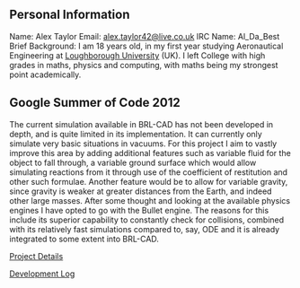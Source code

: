 ## Personal Information

Name: Alex Taylor
Email: alex.taylor42@live.co.uk
IRC Name: Al_Da_Best
Brief Background: I am 18 years old, in my first year studying
Aeronautical Engineering at [Loughborough
University](http://lboro.ac.uk/) (UK). I left College with high grades
in maths, physics and computing, with maths being my strongest point
academically.

## Google Summer of Code 2012

The current simulation available in BRL-CAD has not been developed in
depth, and is quite limited in its implementation. It can currently only
simulate very basic situations in vacuums. For this project I aim to
vastly improve this area by adding additional features such as variable
fluid for the object to fall through, a variable ground surface which
would allow simulating reactions from it through use of the coefficient
of restitution and other such formulae. Another feature would be to
allow for variable gravity, since gravity is weaker at greater distances
from the Earth, and indeed other large masses. After some thought and
looking at the available physics engines I have opted to go with the
Bullet engine. The reasons for this include its superior capability to
constantly check for collisions, combined with its relatively fast
simulations compared to, say, ODE and it is already integrated to some
extent into BRL-CAD.

[Project Details](Al_Da_Best/gsoc2012project.md)

[Development Log](Al_Da_Best/devlog.md)
